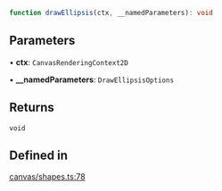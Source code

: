 ```ts
function drawEllipsis(ctx, __namedParameters): void
```

## Parameters

• **ctx**: `CanvasRenderingContext2D`

• **\_\_namedParameters**: `DrawEllipsisOptions`

## Returns

`void`

## Defined in

[canvas/shapes.ts:78](https://github.com/Tismas/naszos-utils/blob/17b33842abc2ec4b3d89cd93065f656880e196df/src/canvas/shapes.ts#L78)
